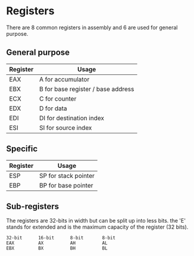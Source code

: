 # Registers
There are 8 common registers in assembly and 6 are used for general purpose.


## General purpose
| Register  | Usage                                 |
|-----------|---------------------------------------|
| EAX       |   A for accumulator                   |
| EBX       |   B for base register / base address  |
| ECX       |   C for counter                       |
| EDX       |   D for data                          |
| EDI       |   DI for destination index            |
| ESI       |   SI for source index                 |


## Specific
| Register  | Usage                  |
|-----------|------------------------|
| ESP       | SP for stack pointer   |
| EBP       | BP for base pointer    |


## Sub-registers
The registers are 32-bits in width but can be split up into less bits. the 'E' stands for extended and is the maximum capacity of the register (32 bits).
```
32-bit      16-bit      8-bit       8-bit
EAX         AX          AH          AL
EBX         BX          BH          BL
```